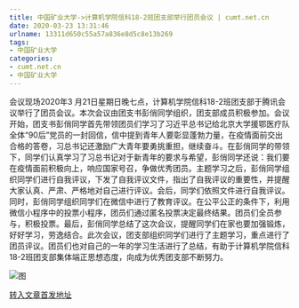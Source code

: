 ```yaml
---
title: 中国矿业大学->计算机学院信科18-2班团支部举行团员会议 | cumt.net.cn
date: 2020-03-23 13:31:46
urlname: 13311d650c55a57a836e8d5c8e13b269
tags: 
- 中国矿业大学
categories:
- cumt.net.cn
- 中国矿业大学
---
```

会议现场2020年3 月21日星期日晚七点，计算机学院信科18-2班团支部于腾讯会议举行了团员会议。本次会议由团支书彭俏同学组织，团支部成员积极参加。会议开始，团支书彭俏同学首先带领团员们学习了习近平总书记给北京大学援鄂医疗队全体“90后”党员的一封回信，信中提到青年人要彰显蓬勃力量，在疫情面前交出合格的答卷，习总书记还激励广大青年要勇挑重担，继续奋斗。在彭俏同学的带领下，同学们认真学习了习总书记对于新青年的要求与希望，彭俏同学还说：我们要在疫情面前积极向上，响应国家号召，争做优秀团员。主题学习之后，彭俏同学组织同学们进行自我评议，下发了自我评议文件，指出了自我评议的重要性，并提醒大家认真、严肃、严格地对自己进行评议。会后，同学们依照文件进行自我评议。同时，彭俏同学组织同学们在微信中进行了教育评议。在公平公正的条件下，利用微信小程序中的投票小程序，团员们通过匿名投票决定最终结果。团员们全员参与，积极投票。最后，彭俏同学总结了这次会议，提醒同学们在家也要加强锻炼，好好学习，劳逸结合。此次会议，团支部组织同学们进行了主题学习，重点进行了团员评议。团员们也对自己的一年的学习生活进行了总结，有助于计算机学院信科18-2班团支部集体端正思想态度，向成为优秀团支部不断努力。

![图](http://xwzx.cumt.edu.cn/_upload/article/images/00/8f/bb71b14347bab68596efcfa13d52/f9e90048-a0bd-4e43-8ad5-dbd0c194c941.jpg)

[转入文章首发地址](http://xwzx.cumt.edu.cn/90/63/c523a561251/page.htm)